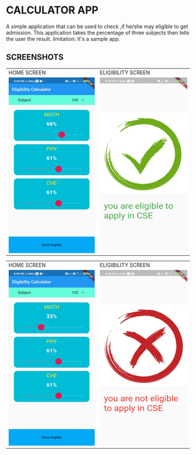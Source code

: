 # CALCULATOR APP

A simple  application that can be used to check ,if he/she may eligible to get admission.
This application takes the percentage of three subjects then tells the user the result.
limitation: It's a sample app.

## SCREENSHOTS

<table>
 <tr>
   <td>HOME SCREEN</td>
   <td>ELIGIBILITY SCREEN</td>
 </tr>
 <tr>
   <td><img src="screenshots/screenshot_1.jpeg" width=270 height=480></td>
   <td><img src="screenshots/screenshot_2.jpeg" width=270 height=480></td>
 </tr>
</table>

<table>
 <tr>
   <td>HOME SCREEN</td>
   <td>ELIGIBILITY SCREEN</td>
 </tr>
 <tr>
   <td><img src="screenshots/screenshot_3.jpeg" width=270 height=480></td>
   <td><img src="screenshots/screenshot_4.jpeg" width=270 height=480></td>
 </tr>
</table>
